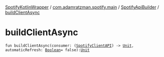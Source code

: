 [SpotifyKotlinWrapper](../../index.md) / [com.adamratzman.spotify.main](../index.md) / [SpotifyApiBuilder](index.md) / [buildClientAsync](./build-client-async.md)

# buildClientAsync

`fun buildClientAsync(consumer: (`[`SpotifyClientAPI`](../-spotify-client-a-p-i/index.md)`) -> `[`Unit`](https://kotlinlang.org/api/latest/jvm/stdlib/kotlin/-unit/index.html)`, automaticRefresh: `[`Boolean`](https://kotlinlang.org/api/latest/jvm/stdlib/kotlin/-boolean/index.html)` = false): `[`Unit`](https://kotlinlang.org/api/latest/jvm/stdlib/kotlin/-unit/index.html)